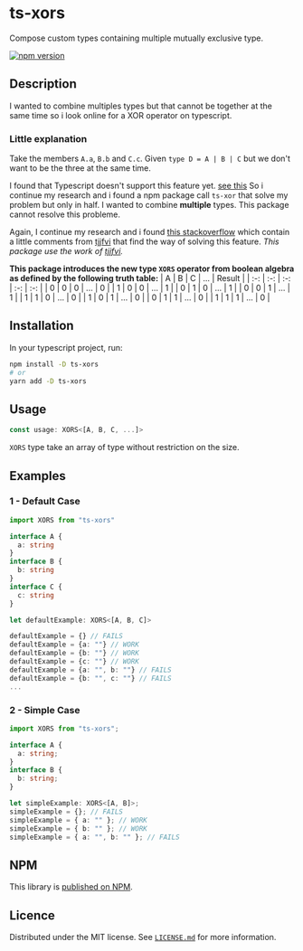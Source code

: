 # ts-xors

Compose custom types containing multiple mutually exclusive type.

[![npm version](https://badge.fury.io/js/ts-xors.svg)](https://badge.fury.io/js/ts-xors)

## Description

I wanted to combine multiples types but that cannot be together at the same time so i look online for a XOR operator on typescript.

### Little explanation

Take the members `A.a`, `B.b` and `C.c`. Given `type D = A | B | C` but we don't want to be the three at the same time.

I found that Typescript doesn't support this feature yet. [see this](https://github.com/Microsoft/TypeScript/issues/6579)
So i continue my research and i found a npm package call `ts-xor` that solve my problem but only in half.
I wanted to combine **multiple** types. This package cannot resolve this probleme.

Again, I continue my research and i found [this stackoverflow](https://stackoverflow.com/questions/42123407/does-typescript-support-mutually-exclusive-types)
which contain a little comments from [tjjfvi](https://stackoverflow.com/users/11860232/tjjfvi) that find the way of solving this feature.
_This package use the work of [tjjfvi](https://stackoverflow.com/users/11860232/tjjfvi)._

**This package introduces the new type `XORS` operator from boolean algebra as defined by the following truth table:**
| A | B | C | ... | Result |
| :-: | :-: | :-: | :-: | :-: |
| 0 | 0 | 0 | ... | 0 |
| 1 | 0 | 0 | ... | 1 |
| 0 | 1 | 0 | ... | 1 |
| 0 | 0 | 1 | ... | 1 |
| 1 | 1 | 0 | ... | 0 |
| 1 | 0 | 1 | ... | 0 |
| 0 | 1 | 1 | ... | 0 |
| 1 | 1 | 1 | ... | 0 |

## Installation

In your typescript project, run:

```sh
npm install -D ts-xors
# or
yarn add -D ts-xors
```

## Usage

```typescript
const usage: XORS<[A, B, C, ...]>
```

`XORS` type take an array of type without restriction on the size.

## Examples

### 1 - Default Case

```typescript
import XORS from "ts-xors"

interface A {
  a: string
}
interface B {
  b: string
}
interface C {
  c: string
}

let defaultExample: XORS<[A, B, C]>

defaultExample = {} // FAILS
defaultExample = {a: ""} // WORK
defaultExample = {b: ""} // WORK
defaultExample = {c: ""} // WORK
defaultExample = {a: "", b: ""} // FAILS
defaultExample = {b: "", c: ""} // FAILS
...
```

### 2 - Simple Case

```typescript
import XORS from "ts-xors";

interface A {
  a: string;
}
interface B {
  b: string;
}

let simpleExample: XORS<[A, B]>;
simpleExample = {}; // FAILS
simpleExample = { a: "" }; // WORK
simpleExample = { b: "" }; // WORK
simpleExample = { a: "", b: "" }; // FAILS
```

## NPM

This library is [published on NPM](https://www.npmjs.com/package/ts-xors).

## Licence

Distributed under the MIT license. See [`LICENSE.md`](https://github.com/Timeo1210/ts-xors/blob/master/LICENSE.md) for more information.
